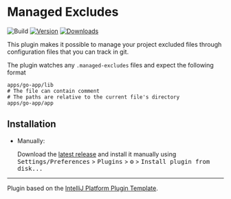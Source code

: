 # Managed Excludes

![Build](https://github.com/gplassard/managed-excludes/workflows/Build/badge.svg)
[![Version](https://img.shields.io/jetbrains/plugin/v/PLUGIN_ID.svg)](https://plugins.jetbrains.com/plugin/PLUGIN_ID)
[![Downloads](https://img.shields.io/jetbrains/plugin/d/PLUGIN_ID.svg)](https://plugins.jetbrains.com/plugin/PLUGIN_ID)

<!-- Plugin description -->
This plugin makes it possible to manage your project excluded files through configuration files that you can track in git.

The plugin watches any `.managed-excludes` files and expect the following format
```
apps/go-app/lib
# The file can contain comment
# The paths are relative to the current file's directory 
apps/go-app/app
```
<!-- Plugin description end -->

## Installation
- Manually:

  Download the [latest release](https://github.com/gplassard/managed-excludes/releases/latest) and install it manually using
  <kbd>Settings/Preferences</kbd> > <kbd>Plugins</kbd> > <kbd>⚙️</kbd> > <kbd>Install plugin from disk...</kbd>


---
Plugin based on the [IntelliJ Platform Plugin Template][template].

[template]: https://github.com/JetBrains/intellij-platform-plugin-template
